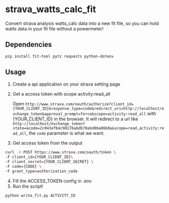 # strava_watts_calc_fit
Convert strava analysis watts_calc data into a new fit file, so you can hold watts data in your fit file without a powermeter!

## Dependencies
```bash
pip install fit-tool pytz requests python-dotenv
```
## Usage
1. Create a api application on your strava setting page
2. Get a access token with scope activity:read_all 

    Open `http://www.strava.com/oauth/authorize?client_id={YOUR_CLIENT_ID}&response_type=code&redirect_uri=http://localhost/exchange_token&approval_prompt=force&scope=activity:read_all` with {YOUR_CLIENT_ID} in the browser. It will redirect to a url like `http://localhost/exchange_token?state=&code=2c043efb4c98176a6db78abd86a86b8a&scope=read,activity:read_all`,
    the `code` parameter is what we want.
3. Get access token from the output
```bash
curl -X POST https://www.strava.com/oauth/token \
-F client_id={YOUR_CLIENT_ID}\
-F client_secret={YOUR_CLIENT_SECRET} \
-F code={CODE} \
-F grant_type=authorization_code
```
4. Fill the ACCESS_TOKEN config in .env
5. Run the script!
```bash
python write_fit.py ACTIVITY_ID
```